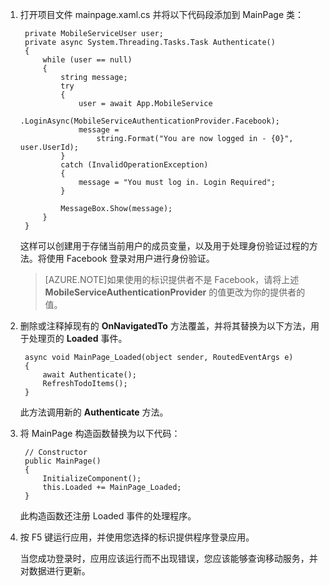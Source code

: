 1. 打开项目文件 mainpage.xaml.cs 并将以下代码段添加到 MainPage 类：
	
        private MobileServiceUser user;
        private async System.Threading.Tasks.Task Authenticate()
        {
            while (user == null)
            {
                string message;
                try
                {
                    user = await App.MobileService
                        .LoginAsync(MobileServiceAuthenticationProvider.Facebook);
                    message =
                        string.Format("You are now logged in - {0}", user.UserId);
                }
                catch (InvalidOperationException)
                {
                    message = "You must log in. Login Required";
                }

                MessageBox.Show(message);
            }
        }

    这样可以创建用于存储当前用户的成员变量，以及用于处理身份验证过程的方法。将使用 Facebook 登录对用户进行身份验证。

    >[AZURE.NOTE]如果使用的标识提供者不是 Facebook，请将上述 <strong>MobileServiceAuthenticationProvider</strong> 的值更改为你的提供者的值。

2. 删除或注释掉现有的 **OnNavigatedTo** 方法覆盖，并将其替换为以下方法，用于处理页的 **Loaded** 事件。 

        async void MainPage_Loaded(object sender, RoutedEventArgs e)
        {
            await Authenticate();
            RefreshTodoItems();
        }

   	此方法调用新的 **Authenticate** 方法。 

3. 将 MainPage 构造函数替换为以下代码：

        // Constructor
        public MainPage()
        {
            InitializeComponent();
            this.Loaded += MainPage_Loaded;
        }

   	此构造函数还注册 Loaded 事件的处理程序。
		
4. 按 F5 键运行应用，并使用您选择的标识提供程序登录应用。 

   	当您成功登录时，应用应该运行而不出现错误，您应该能够查询移动服务，并对数据进行更新。
<!---HONumber=71-->